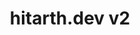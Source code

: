 ---
title: hitarth.dev v2
github: https://github.com/your-github-link
demo: https://hitarth.dev
image: /images/hitarth.jpeg
technologies:
  - astro
  - tailwind
tagline: "Minimalist portfolio website showcasing Projects, Experience, Skills, and my Thoughts."
course: ""
---